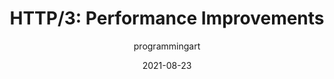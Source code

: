 ---
author: programmingart
date: 2021-08-23
permalink: false
publisher: smashingmag
tags:
  - http
  - performance
target_url: https://www.smashingmagazine.com/2021/08/http3-performance-improvements-part2/
title: "HTTP/3: Performance Improvements"
---